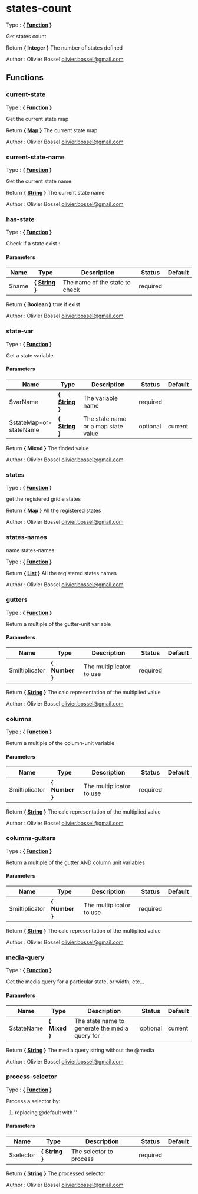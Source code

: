 # states-count

<!-- @namespace: gridle.function.states-count -->

Type : **{ [Function](http://www.sass-lang.com/documentation/file.SASS_REFERENCE.html#functions) }**


Get states count


Return **{ Integer }** The number of states defined

Author : Olivier Bossel [olivier.bossel@gmail.com](mailto:olivier.bossel@gmail.com)



## Functions


### current-state

<!-- @namespace: gridle.function.current-state -->

Type : **{ [Function](http://www.sass-lang.com/documentation/file.SASS_REFERENCE.html#functions) }**


Get the current state map


Return **{ [Map](http://www.sass-lang.com/documentation/file.SASS_REFERENCE.html#maps) }** The current state map

Author : Olivier Bossel [olivier.bossel@gmail.com](mailto:olivier.bossel@gmail.com)


### current-state-name

<!-- @namespace: gridle.function.current-state-name -->

Type : **{ [Function](http://www.sass-lang.com/documentation/file.SASS_REFERENCE.html#functions) }**


Get the current state name


Return **{ [String](http://www.sass-lang.com/documentation/file.SASS_REFERENCE.html#sass-script-strings) }** The current state name

Author : Olivier Bossel [olivier.bossel@gmail.com](mailto:olivier.bossel@gmail.com)



### has-state

<!-- @namespace: gridle.function.has-state -->

Type : **{ [Function](http://www.sass-lang.com/documentation/file.SASS_REFERENCE.html#functions) }**


Check if a state exist :



#### Parameters
Name  |  Type  |  Description  |  Status  |  Default
------------  |  ------------  |  ------------  |  ------------  |  ------------
$name  |  **{ [String](http://www.sass-lang.com/documentation/file.SASS_REFERENCE.html#sass-script-strings) }**  |  The name of the state to check  |  required  |

Return **{ Boolean }** true if exist

Author : Olivier Bossel [olivier.bossel@gmail.com](mailto:olivier.bossel@gmail.com)


### state-var

<!-- @namespace: gridle.function.state-var -->

Type : **{ [Function](http://www.sass-lang.com/documentation/file.SASS_REFERENCE.html#functions) }**


Get a state variable



#### Parameters
Name  |  Type  |  Description  |  Status  |  Default
------------  |  ------------  |  ------------  |  ------------  |  ------------
$varName  |  **{ [String](http://www.sass-lang.com/documentation/file.SASS_REFERENCE.html#sass-script-strings) }**  |  The variable name  |  required  |
$stateMap-or-stateName  |  **{ [String](http://www.sass-lang.com/documentation/file.SASS_REFERENCE.html#sass-script-strings) }**  |  The state name or a map state value  |  optional  |  current

Return **{ Mixed }** The finded value

Author : Olivier Bossel [olivier.bossel@gmail.com](mailto:olivier.bossel@gmail.com)


### states

<!-- @namespace: gridle.function.states -->

Type : **{ [Function](http://www.sass-lang.com/documentation/file.SASS_REFERENCE.html#functions) }**


get the registered gridle states


Return **{ [Map](http://www.sass-lang.com/documentation/file.SASS_REFERENCE.html#maps) }** All the registered states

Author : Olivier Bossel [olivier.bossel@gmail.com](mailto:olivier.bossel@gmail.com)


### states-names

name       states-names

<!-- @namespace: gridle.function.states-names -->

Type : **{ [Function](http://www.sass-lang.com/documentation/file.SASS_REFERENCE.html#functions) }**

Return **{ [List](http://www.sass-lang.com/documentation/file.SASS_REFERENCE.html#lists) }** All the registered states names

Author : Olivier Bossel [olivier.bossel@gmail.com](mailto:olivier.bossel@gmail.com)


### gutters

<!-- @namespace: gridle.function.gutters -->

Type : **{ [Function](http://www.sass-lang.com/documentation/file.SASS_REFERENCE.html#functions) }**


Return a multiple of the gutter-unit variable



#### Parameters
Name  |  Type  |  Description  |  Status  |  Default
------------  |  ------------  |  ------------  |  ------------  |  ------------
$miltiplicator  |  **{ Number }**  |  The multiplicator to use  |  required  |

Return **{ [String](http://www.sass-lang.com/documentation/file.SASS_REFERENCE.html#sass-script-strings) }** The calc representation of the multiplied value

Author : Olivier Bossel [olivier.bossel@gmail.com](mailto:olivier.bossel@gmail.com)


### columns

<!-- @namespace: gridle.function.columns -->

Type : **{ [Function](http://www.sass-lang.com/documentation/file.SASS_REFERENCE.html#functions) }**


Return a multiple of the column-unit variable



#### Parameters
Name  |  Type  |  Description  |  Status  |  Default
------------  |  ------------  |  ------------  |  ------------  |  ------------
$miltiplicator  |  **{ Number }**  |  The multiplicator to use  |  required  |

Return **{ [String](http://www.sass-lang.com/documentation/file.SASS_REFERENCE.html#sass-script-strings) }** The calc representation of the multiplied value

Author : Olivier Bossel [olivier.bossel@gmail.com](mailto:olivier.bossel@gmail.com)


### columns-gutters

<!-- @namespace: gridle.function.columns-gutters -->

Type : **{ [Function](http://www.sass-lang.com/documentation/file.SASS_REFERENCE.html#functions) }**


Return a multiple of the gutter AND column unit variables



#### Parameters
Name  |  Type  |  Description  |  Status  |  Default
------------  |  ------------  |  ------------  |  ------------  |  ------------
$miltiplicator  |  **{ Number }**  |  The multiplicator to use  |  required  |

Return **{ [String](http://www.sass-lang.com/documentation/file.SASS_REFERENCE.html#sass-script-strings) }** The calc representation of the multiplied value

Author : Olivier Bossel [olivier.bossel@gmail.com](mailto:olivier.bossel@gmail.com)


### media-query

<!-- @namespace: gridle.function.media-query -->

Type : **{ [Function](http://www.sass-lang.com/documentation/file.SASS_REFERENCE.html#functions) }**


Get the media query for a particular state, or width, etc...



#### Parameters
Name  |  Type  |  Description  |  Status  |  Default
------------  |  ------------  |  ------------  |  ------------  |  ------------
$stateName  |  **{ Mixed }**  |  The state name to generate the media query for  |  optional  |  current

Return **{ [String](http://www.sass-lang.com/documentation/file.SASS_REFERENCE.html#sass-script-strings) }** The media query string without the @media

Author : Olivier Bossel [olivier.bossel@gmail.com](mailto:olivier.bossel@gmail.com)


### process-selector

<!-- @namespace: gridle.function.process-selector -->

Type : **{ [Function](http://www.sass-lang.com/documentation/file.SASS_REFERENCE.html#functions) }**


Process a selector by:
1. replacing @default with ''



#### Parameters
Name  |  Type  |  Description  |  Status  |  Default
------------  |  ------------  |  ------------  |  ------------  |  ------------
$selector  |  **{ [String](http://www.sass-lang.com/documentation/file.SASS_REFERENCE.html#sass-script-strings) }**  |  The selector to process  |  required  |

Return **{ [String](http://www.sass-lang.com/documentation/file.SASS_REFERENCE.html#sass-script-strings) }** The processed selector

Author : Olivier Bossel [olivier.bossel@gmail.com](mailto:olivier.bossel@gmail.com)